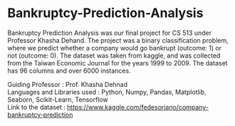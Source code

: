 # Bankruptcy-Prediction-Analysis
Bankruptcy Prediction Analysis was our final project for CS 513 under Professor Khasha Dehand. The project was a binary classification problem, where we predict whether a company would go bankrupt (outcome: 1) or not (outcome: 0). The dataset was taken from kaggle, and was collected from the Taiwan Economic Journal for the years 1999 to 2009. The dataset has 96 columns and over 6000 instances.

Guiding Professor            : Prof. Khasha Dehnad  
Languages and Libraries used : Python, Numpy, Pandas, Matplotlib,  Seaborn, Scikit-Learn, Tensorflow  
Link to the dataset          : https://www.kaggle.com/fedesoriano/company-bankruptcy-prediction


